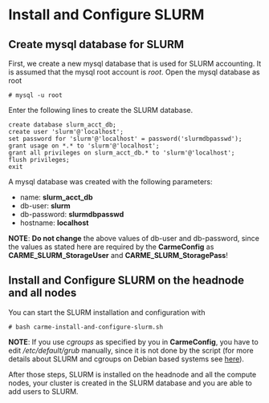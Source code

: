 # Install and Configure SLURM

## Create mysql database for SLURM
First, we create a new mysql database that is used for SLURM accounting. It is assumed that the mysql root account is _root_.
Open the mysql database as root
```console
# mysql -u root
```
Enter the following lines to create the SLURM database.
```console
create database slurm_acct_db;
create user 'slurm'@'localhost';
set password for 'slurm'@'localhost' = password('slurmdbpasswd');
grant usage on *.* to 'slurm'@'localhost';
grant all privileges on slurm_acct_db.* to 'slurm'@'localhost';
flush privileges;
exit
```

A mysql database was created with the following parameters:
* name: **slurm_acct_db**
* db-user: **slurm**
* db-password: **slurmdbpasswd**
* hostname: **localhost**

**NOTE**: **Do not change** the above values of db-user and db-password, since the values as stated here are required by the **CarmeConfig** as **CARME_SLURM_StorageUser** and **CARME_SLURM_StoragePass**!


## Install and Configure SLURM on the headnode and all nodes
You can start the SLURM installation and configuration with
```console
# bash carme-install-and-configure-slurm.sh
```

**NOTE**: If you use _cgroups_ as specified by you in **CarmeConfig**, you have to edit _/etc/default/grub_ manually, since it is not done by the script (for more details about SLURM and cgroups on Debian based systems see [here](https://slurm.schedmd.com/cgroups.html)).

After those steps, SLURM is installed on the headnode and all the compute nodes, your cluster is created in the SLURM database and you are able to add users to SLURM.